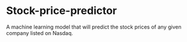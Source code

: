 # Stock-price-predictor
A machine learning model that will predict the stock prices of any given company listed on Nasdaq. 
